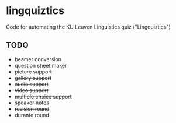 # lingquiztics
Code for automating the KU Leuven Linguistics quiz ("Lingquiztics")

## TODO

- beamer conversion
- question sheet maker
- ~~picture support~~
- ~~gallery support~~
- ~~audio support~~
- ~~video support~~
- ~~multiple choice support~~
- ~~speaker notes~~
- ~~revision round~~
- durante round